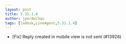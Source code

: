```yaml
---
layout: post
title: 5.31.1.4
author: jperdochqu
tags: [ladesk,LiveAgent,5.31.1.4]
---
```


- [Fix] Reply created in mobile view is not sent (#13926)
